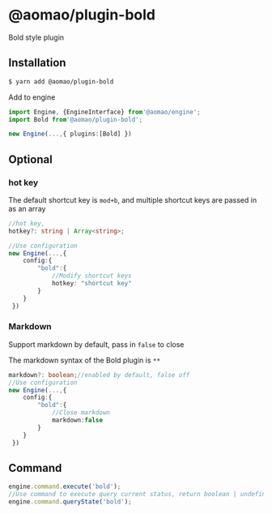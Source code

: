 # @aomao/plugin-bold

Bold style plugin

## Installation

```bash
$ yarn add @aomao/plugin-bold
```

Add to engine

```ts
import Engine, {EngineInterface} from'@aomao/engine';
import Bold from'@aomao/plugin-bold';

new Engine(...,{ plugins:[Bold] })
```

## Optional

### hot key

The default shortcut key is `mod+b`, and multiple shortcut keys are passed in as an array

```ts
//hot key,
hotkey?: string | Array<string>;

//Use configuration
new Engine(...,{
    config:{
        "bold":{
            //Modify shortcut keys
            hotkey: "shortcut key"
        }
    }
 })
```

### Markdown

Support markdown by default, pass in `false` to close

The markdown syntax of the Bold plugin is `**`

```ts
markdown?: boolean;//enabled by default, false off
//Use configuration
new Engine(...,{
    config:{
        "bold":{
            //Close markdown
            markdown:false
        }
    }
 })
```

## Command

```ts
engine.command.execute('bold');
//Use command to execute query current status, return boolean | undefined
engine.command.queryState('bold');
```
